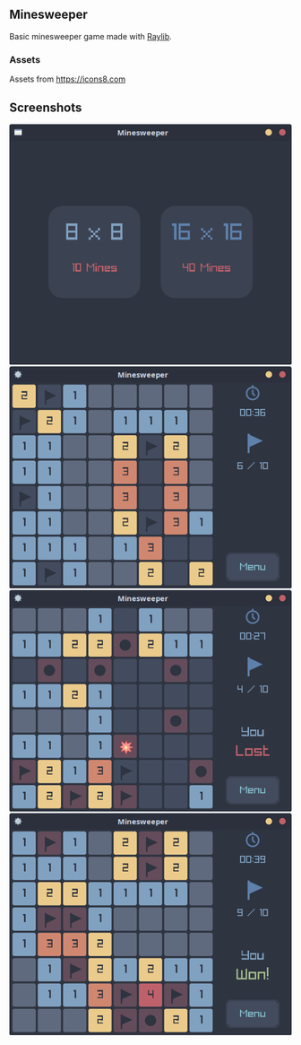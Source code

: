 ## Minesweeper
Basic minesweeper game made with [Raylib](https://github.com/raysan5/raylib).

### Assets
Assets from https://icons8.com

## Screenshots
![](screenshots/menu.png)
![](screenshots/gameplay.png)
![](screenshots/lost.png)
![](screenshots/won.png)
